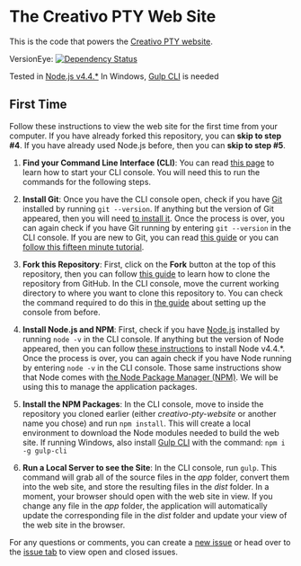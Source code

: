 # The Creativo PTY Web Site

This is the code that powers the [Creativo PTY website][site].

VersionEye: [![Dependency Status](https://www.versioneye.com/user/projects/5728e300a0ca35004baf7cc0/badge.svg?style=flat)][versioneye]

Tested in [Node.js v4.4.*][node]
In Windows, [Gulp CLI][gulp-cli] is needed

## First Time

Follow these instructions to view the web site for the first time from your
computer. If you have already forked this repository, you can
**skip to step \#4**. If you have already used Node.js before, then you can
**skip to step \#5**.

1.  **Find your Command Line Interface (CLI)**: You can read
[this page][setup-console] to learn how to start your CLI console. You will need
this to run the commands for the following steps.

2.  **Install Git**: Once you have the CLI console open, check if you have
[Git][git] installed by running `git --version`. If anything but the version of
Git appeared, then you will need [to install it][install-git]. Once the process
is over, you can again check if you have Git running by entering `git --version`
in the CLI console. If you are new to Git, you can read [this guide][git-guide]
or you can [follow this fifteen minute tutorial][git-tutorial].

3.  **Fork this Repository**: First, click on the **Fork** button at the top of
this repository, then you can follow [this guide][clone-repository] to learn how
to clone the repository from GitHub. In the CLI console, move the current
working directory to where you want to clone this repository to. You can check
the command required to do this in [the guide][setup-console] about setting up
the console from before.

4.  **Install Node.js and NPM**: First, check if you have [Node.js][node]
installed by running `node -v` in the CLI console. If anything but the version
of Node appeared, then you can follow [these instructions][install-node] to
install Node v4.4.\*. Once the process is over, you can again check if you have
Node running by entering `node -v` in the CLI console. Those same instructions
show that Node comes with [the Node Package Manager (NPM)][npm]. We will be
using this to manage the application packages.

5.  **Install the NPM Packages**: In the CLI console, move to inside the
repository you cloned earlier \(either _creativo-pty-website_ or another name
you chose\) and run `npm install`. This will create a local environment to
download the Node modules needed to build the web site. If running Windows, also
install [Gulp CLI][gulp-cli] with the command: `npm i -g gulp-cli`

6.  **Run a Local Server to see the Site**: In the CLI console, run `gulp`. This
command will grab all of the source files in the _app_ folder, convert them into
the web site, and store the resulting files in the _dist_ folder. In a moment,
your browser should open with the web site in view. If you change any file in
the _app_ folder, the application will automatically update the corresponding
file in the _dist_ folder and update your view of the web site in the browser.

For any questions or comments, you can create a [new issue][new-issue] or head
over to the [issue tab][issue] to view open and closed issues.

[site]: http://creativopty.com "Creativo PTY"
[versioneye]: https://www.versioneye.com/user/projects/5728e300a0ca35004baf7cc0 "VersionEye"
[node]: https://nodejs.org/ "Node.js"
[gulp-cli]: https://github.com/gulpjs/gulp-cli "Gulp CLI"
[setup-console]: http://cli.learncodethehardway.org/book/ex1.html "The Command Line Crash Course"
[git]: https://git-scm.com/ "Git: Free, Open Source, Distributed VCS"
[install-git]: https://git-scm.com/book/en/v2/Getting-Started-Installing-Git "Installing Git"
[git-guide]: https://git-scm.com/book/en/v2/Getting-Started-About-Version-Control "Getting Started with Git"
[git-tutorial]: https://try.github.io/levels/1/challenges/1 "Try Git at Code School"
[clone-repository]: https://help.github.com/articles/cloning-a-repository/ "Cloning a Repository"
[install-node]: https://docs.npmjs.com/getting-started/installing-node "Installing Node"
[npm]: https://www.npmjs.com/ "Node Package Manager"
[new-issue]: https://github.com/creativo-pty/creativo-pty-website/issues/new "New Issues"
[issue]: https://github.com/creativo-pty/creativo-pty-website/issues "Issues"
